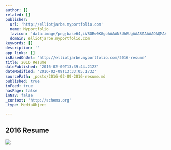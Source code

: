```yaml
---
author: []
related: []
publisher:
  url: 'http://elliotjarbe.myportfolio.com'
  name: Myportfolio
  favicon: 'data:image/png;base64,iVBORw0KGgoAAAANSUhEUgAAABAAAAAQAQMAAAAlPW0iAAAABGdBTUEAALGPC/xhBQAAAAFzUkdCAK7OHOkAAAADUExURUxpcU3H2DoAAAABdFJOUwBA5thmAAAADElEQVQI12NgIA0AAAAwAAHHqoWOAAAAAElFTkSuQmCC'
  domain: elliotjarbe.myportfolio.com
keywords: []
description: ''
app_links: []
isBasedOnUrl: 'http://elliotjarbe.myportfolio.com/2016-resume'
title: 2016 Resume
datePublished: '2016-02-09T13:39:44.212Z'
dateModified: '2016-02-09T13:33:05.173Z'
sourcePath: _posts/2016-02-09-2016-resume.md
published: true
inFeed: true
hasPage: false
inNav: false
_context: 'http://schema.org'
_type: MediaObject

---
```

<article style=""><h1>2016 Resume</h1><img src="https://pro2-bar-s3-cdn-cf.myportfolio.com/91e4d3d0c2f5ede5cdc1016041ac0757/ddb36f33748252.56b64ba291feb_rwc_15x0x933x667x933.jpg?h=243bfbbdcac5cdd104b49f0a71569fc9" /></article>